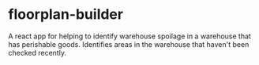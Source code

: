 # floorplan-builder
 A react app for helping to identify warehouse spoilage in a warehouse that has perishable goods.  Identifies areas in the warehouse that haven't been checked recently.
